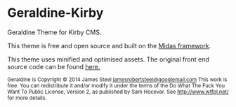 Geraldine-Kirby
===============

Geraldine Theme for Kirby CMS.

This theme is free and open source and built on the <a href="https://github.com/CodeStalker/Midas">Midas framework</a>.

This theme uses minified and optimised assets. The original front end source code can be found <a href="https://github.com/CodeStalker/Geraldine-Midas">here.</a>


<small> Geraldine is Copyright © 2014 James Steel <jamesrobertsteel@googlemail.com>
This work is free. You can redistribute it and/or modify it under the
terms of the Do What The Fuck You Want To Public License, Version 2,
as published by Sam Hocevar. See http://www.wtfpl.net/ for more details.</small>
